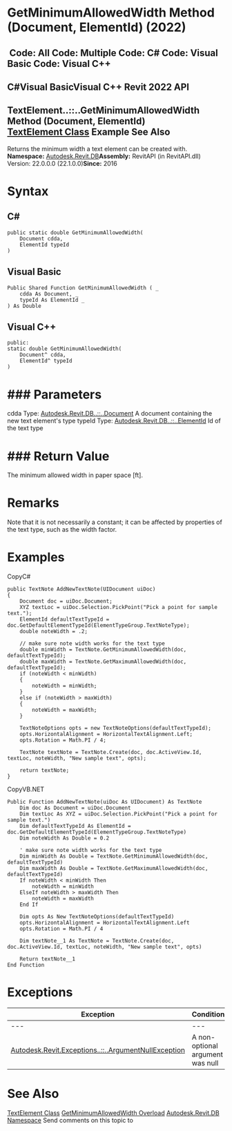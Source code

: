 # GetMinimumAllowedWidth Method (Document, ElementId) (2022)

﻿
 Code: All Code: Multiple Code: C# Code: Visual Basic Code: Visual C++   
---  
C#Visual BasicVisual C++
Revit 2022 API  
---  
TextElement..::..GetMinimumAllowedWidth Method (Document, ElementId)  
[TextElement Class](013e58c3-f3d2-d976-89f0-ff4ff701951d.md "TextElement Class") Example See Also  
---  
Returns the minimum width a text element can be created with. 
**Namespace:** [Autodesk.Revit.DB](87546ba7-461b-c646-cbb1-2cb8f5bff8b2.md "Autodesk.Revit.DB Namespace")**Assembly:** RevitAPI (in RevitAPI.dll) Version: 22.0.0.0 (22.1.0.0)**Since:** 2016 
# Syntax
C#  
---  
```text
public static double GetMinimumAllowedWidth(
	Document cdda,
	ElementId typeId
)
```
  
Visual Basic  
---  
```text
Public Shared Function GetMinimumAllowedWidth ( _
	cdda As Document, _
	typeId As ElementId _
) As Double
```
  
Visual C++  
---  
```text
public:
static double GetMinimumAllowedWidth(
	Document^ cdda, 
	ElementId^ typeId
)
```
  
# ### Parameters
cdda
    Type: [Autodesk.Revit.DB..::..Document](db03274b-a107-aa32-9034-f3e0df4bb1ec.md "Document Class") A document containing the new text element's type 
typeId
    Type: [Autodesk.Revit.DB..::..ElementId](44f3f7b1-3229-3404-93c9-dc5e70337dd6.md "ElementId Class") Id of the text type 
# ### Return Value
The minimum allowed width in paper space [ft]. 
# Remarks
Note that it is not necessarily a constant; it can be affected by properties of the text type, such as the width factor. 
# Examples
CopyC#
```text
public TextNote AddNewTextNote(UIDocument uiDoc)
{
    Document doc = uiDoc.Document;
    XYZ textLoc = uiDoc.Selection.PickPoint("Pick a point for sample text.");
    ElementId defaultTextTypeId = doc.GetDefaultElementTypeId(ElementTypeGroup.TextNoteType);
    double noteWidth = .2;

    // make sure note width works for the text type
    double minWidth = TextNote.GetMinimumAllowedWidth(doc, defaultTextTypeId);
    double maxWidth = TextNote.GetMaximumAllowedWidth(doc, defaultTextTypeId);
    if (noteWidth < minWidth)
    {
        noteWidth = minWidth;
    }
    else if (noteWidth > maxWidth)
    {
        noteWidth = maxWidth;
    }

    TextNoteOptions opts = new TextNoteOptions(defaultTextTypeId);
    opts.HorizontalAlignment = HorizontalTextAlignment.Left;
    opts.Rotation = Math.PI / 4;

    TextNote textNote = TextNote.Create(doc, doc.ActiveView.Id, textLoc, noteWidth, "New sample text", opts);

    return textNote;
}
```

CopyVB.NET
```text
Public Function AddNewTextNote(uiDoc As UIDocument) As TextNote
    Dim doc As Document = uiDoc.Document
    Dim textLoc As XYZ = uiDoc.Selection.PickPoint("Pick a point for sample text.")
    Dim defaultTextTypeId As ElementId = doc.GetDefaultElementTypeId(ElementTypeGroup.TextNoteType)
    Dim noteWidth As Double = 0.2

    ' make sure note width works for the text type
    Dim minWidth As Double = TextNote.GetMinimumAllowedWidth(doc, defaultTextTypeId)
    Dim maxWidth As Double = TextNote.GetMaximumAllowedWidth(doc, defaultTextTypeId)
    If noteWidth < minWidth Then
        noteWidth = minWidth
    ElseIf noteWidth > maxWidth Then
        noteWidth = maxWidth
    End If

    Dim opts As New TextNoteOptions(defaultTextTypeId)
    opts.HorizontalAlignment = HorizontalTextAlignment.Left
    opts.Rotation = Math.PI / 4

    Dim textNote__1 As TextNote = TextNote.Create(doc, doc.ActiveView.Id, textLoc, noteWidth, "New sample text", opts)

    Return textNote__1
End Function
```

# Exceptions
| Exception | Condition |
| --- | --- |
| --- | --- |
| [Autodesk.Revit.Exceptions..::..ArgumentNullException](631e1424-60f4-929b-4e52-dda9dcd26316.md "ArgumentNullException Class") | A non-optional argument was null |

# See Also
[TextElement Class](013e58c3-f3d2-d976-89f0-ff4ff701951d.md "TextElement Class")
[GetMinimumAllowedWidth Overload](aa4e4123-2e4e-880e-e410-ec9fe2045628.md "GetMinimumAllowedWidth Method")
[Autodesk.Revit.DB Namespace](87546ba7-461b-c646-cbb1-2cb8f5bff8b2.md "Autodesk.Revit.DB Namespace")
Send comments on this topic to 